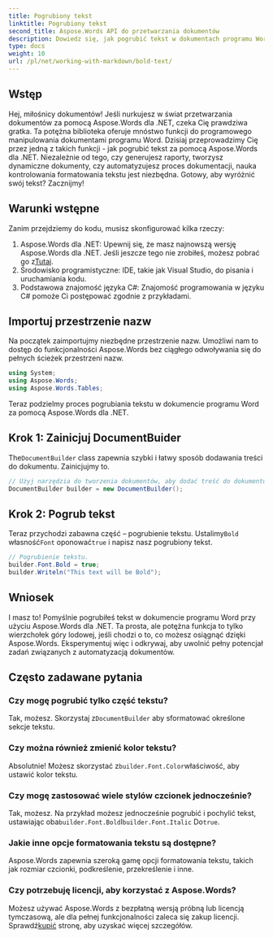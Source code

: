 ```yaml
---
title: Pogrubiony tekst
linktitle: Pogrubiony tekst
second_title: Aspose.Words API do przetwarzania dokumentów
description: Dowiedz się, jak pogrubić tekst w dokumentach programu Word za pomocą Aspose.Words dla .NET, korzystając z naszego przewodnika krok po kroku. Idealny do automatyzacji formatowania dokumentów.
type: docs
weight: 10
url: /pl/net/working-with-markdown/bold-text/
---
```

## Wstęp

Hej, miłośnicy dokumentów! Jeśli nurkujesz w świat przetwarzania dokumentów za pomocą Aspose.Words dla .NET, czeka Cię prawdziwa gratka. Ta potężna biblioteka oferuje mnóstwo funkcji do programowego manipulowania dokumentami programu Word. Dzisiaj przeprowadzimy Cię przez jedną z takich funkcji - jak pogrubić tekst za pomocą Aspose.Words dla .NET. Niezależnie od tego, czy generujesz raporty, tworzysz dynamiczne dokumenty, czy automatyzujesz proces dokumentacji, nauka kontrolowania formatowania tekstu jest niezbędna. Gotowy, aby wyróżnić swój tekst? Zacznijmy!

## Warunki wstępne

Zanim przejdziemy do kodu, musisz skonfigurować kilka rzeczy:

1.  Aspose.Words dla .NET: Upewnij się, że masz najnowszą wersję Aspose.Words dla .NET. Jeśli jeszcze tego nie zrobiłeś, możesz pobrać go z[Tutaj](https://releases.aspose.com/words/net/).
2. Środowisko programistyczne: IDE, takie jak Visual Studio, do pisania i uruchamiania kodu.
3. Podstawowa znajomość języka C#: Znajomość programowania w języku C# pomoże Ci postępować zgodnie z przykładami.

## Importuj przestrzenie nazw

Na początek zaimportujmy niezbędne przestrzenie nazw. Umożliwi nam to dostęp do funkcjonalności Aspose.Words bez ciągłego odwoływania się do pełnych ścieżek przestrzeni nazw.

```csharp
using System;
using Aspose.Words;
using Aspose.Words.Tables;
```

Teraz podzielmy proces pogrubiania tekstu w dokumencie programu Word za pomocą Aspose.Words dla .NET.

## Krok 1: Zainicjuj DocumentBuider

 The`DocumentBuilder` class zapewnia szybki i łatwy sposób dodawania treści do dokumentu. Zainicjujmy to.

```csharp
// Użyj narzędzia do tworzenia dokumentów, aby dodać treść do dokumentu.
DocumentBuilder builder = new DocumentBuilder();
```

## Krok 2: Pogrub tekst

 Teraz przychodzi zabawna część – pogrubienie tekstu. Ustalimy`Bold` własność`Font` oponować`true` i napisz nasz pogrubiony tekst.

```csharp
// Pogrubienie tekstu.
builder.Font.Bold = true;
builder.Writeln("This text will be Bold");
```

## Wniosek

I masz to! Pomyślnie pogrubiłeś tekst w dokumencie programu Word przy użyciu Aspose.Words dla .NET. Ta prosta, ale potężna funkcja to tylko wierzchołek góry lodowej, jeśli chodzi o to, co możesz osiągnąć dzięki Aspose.Words. Eksperymentuj więc i odkrywaj, aby uwolnić pełny potencjał zadań związanych z automatyzacją dokumentów.

## Często zadawane pytania

### Czy mogę pogrubić tylko część tekstu?
 Tak, możesz. Skorzystaj z`DocumentBuilder` aby sformatować określone sekcje tekstu.

### Czy można również zmienić kolor tekstu?
 Absolutnie! Możesz skorzystać z`builder.Font.Color`właściwość, aby ustawić kolor tekstu.

### Czy mogę zastosować wiele stylów czcionek jednocześnie?
 Tak, możesz. Na przykład możesz jednocześnie pogrubić i pochylić tekst, ustawiając oba`builder.Font.Bold`I`builder.Font.Italic` Do`true`.

### Jakie inne opcje formatowania tekstu są dostępne?
Aspose.Words zapewnia szeroką gamę opcji formatowania tekstu, takich jak rozmiar czcionki, podkreślenie, przekreślenie i inne.

### Czy potrzebuję licencji, aby korzystać z Aspose.Words?
 Możesz używać Aspose.Words z bezpłatną wersją próbną lub licencją tymczasową, ale dla pełnej funkcjonalności zaleca się zakup licencji. Sprawdź[kupić](https://purchase.aspose.com/buy) stronę, aby uzyskać więcej szczegółów.